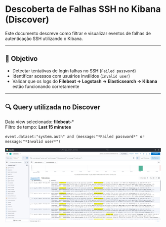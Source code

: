 # Descoberta de Falhas SSH no Kibana (Discover)

Este documento descreve como filtrar e visualizar eventos de falhas de autenticação SSH utilizando o Kibana.

---

## 🎯 Objetivo
- Detectar tentativas de login falhas no SSH (`Failed password`)  
- Identificar acessos com usuários inválidos (`Invalid user`)  
- Validar que os logs do **Filebeat → Logstash → Elasticsearch → Kibana** estão funcionando corretamente  

---

## 🔍 Query utilizada no Discover

Data view selecionado: **filebeat-***  
Filtro de tempo: **Last 15 minutes**  

```kql
event.dataset:"system.auth" and (message:"*Failed password*" or message:"*Invalid user*")
```

![SSH Failures Discover](docs/img/discover-ssh-failures.png)

